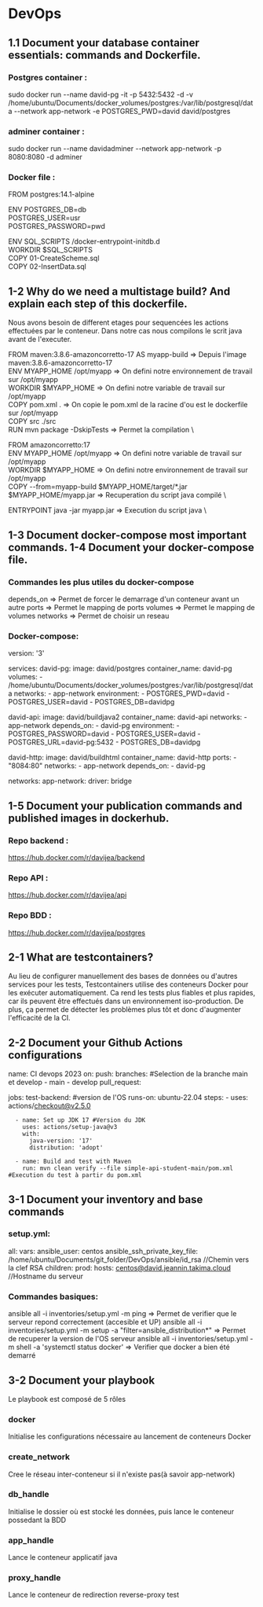 # DevOps
## 1.1 Document your database container essentials: commands and Dockerfile.
### Postgres container :
sudo docker run --name david-pg -it -p 5432:5432 -d -v /home/ubuntu/Documents/docker_volumes/postgres:/var/lib/postgresql/data --network app-network -e POSTGRES_PWD=david david/postgres

### adminer container :
sudo docker run --name davidadminer --network app-network -p 8080:8080 -d adminer

### Docker file :
FROM postgres:14.1-alpine

ENV POSTGRES_DB=db \
   POSTGRES_USER=usr \
   POSTGRES_PASSWORD=pwd
   
ENV SQL_SCRIPTS /docker-entrypoint-initdb.d \
WORKDIR $SQL_SCRIPTS \
COPY 01-CreateScheme.sql \
COPY 02-InsertData.sql

## 1-2 Why do we need a multistage build? And explain each step of this dockerfile.
Nous avons besoin de different etages pour sequencées les actions effectuées par le conteneur.
Dans notre cas nous compilons le scrit java avant de l'executer.

FROM maven:3.8.6-amazoncorretto-17 AS myapp-build => Depuis l'image maven:3.8.6-amazoncorretto-17 \
ENV MYAPP_HOME /opt/myapp => On defini notre environnement de travail sur /opt/myapp \
WORKDIR $MYAPP_HOME => On defini notre variable de travail sur /opt/myapp \
COPY pom.xml . => On copie le pom.xml de la racine d'ou est le dockerfile sur /opt/myapp \
COPY src ./src \
RUN mvn package -DskipTests => Permet la compilation \

FROM amazoncorretto:17 \
ENV MYAPP_HOME /opt/myapp => On defini notre variable de travail sur /opt/myapp \
WORKDIR $MYAPP_HOME => On defini notre environnement de travail sur /opt/myapp \
COPY --from=myapp-build $MYAPP_HOME/target/*.jar $MYAPP_HOME/myapp.jar => Recuperation du script java compilé \

ENTRYPOINT java -jar myapp.jar => Execution du script java \

## 1-3 Document docker-compose most important commands. 1-4 Document your docker-compose file.
### Commandes les plus utiles du docker-compose
depends_on => Permet de forcer le demarrage d'un conteneur avant un autre
ports => Permet le mapping de ports
volumes => Permet le mapping de volumes
networks => Permet de choisir un reseau
### Docker-compose:
version: '3'

services:
  david-pg:
    image: david/postgres
    container_name: david-pg
    volumes:
      - /home/ubuntu/Documents/docker_volumes/postgres:/var/lib/postgresql/data
    networks:
      - app-network
    environment:
      - POSTGRES_PWD=david
      - POSTGRES_USER=david
      - POSTGRES_DB=davidpg

  david-api:
    image: david/buildjava2
    container_name: david-api
    networks:
      - app-network
    depends_on:
      - david-pg
    environment:
      - POSTGRES_PASSWORD=david
      - POSTGRES_USER=david
      - POSTGRES_URL=david-pg:5432
      - POSTGRES_DB=davidpg


  david-http:
    image: david/buildhtml
    container_name: david-http
    ports:
      - "8084:80"
    networks:
      - app-network
    depends_on:
      - david-pg

networks:
  app-network:
    driver: bridge

## 1-5 Document your publication commands and published images in dockerhub.
### Repo backend :
https://hub.docker.com/r/davijea/backend
### Repo API :
https://hub.docker.com/r/davijea/api
### Repo BDD :
https://hub.docker.com/r/davijea/postgres

## 2-1 What are testcontainers?
Au lieu de configurer manuellement des bases de données ou d'autres services pour les tests, Testcontainers utilise des conteneurs Docker pour les exécuter automatiquement. Ca rend les tests plus fiables et plus rapides, car ils peuvent être effectués dans un environnement iso-production. De plus, ça permet de détecter les problèmes plus tôt et donc d'augmenter l'efficacité de la CI.

## 2-2 Document your Github Actions configurations
name: CI devops 2023
on:
  push:
    branches: #Selection de la branche main et develop
      - main
      - develop
  pull_request:

jobs:
  test-backend: #version de l'OS
    runs-on: ubuntu-22.04
    steps:
      - uses: actions/checkout@v2.5.0

      - name: Set up JDK 17 #Version du JDK
        uses: actions/setup-java@v3
        with:
          java-version: '17'
          distribution: 'adopt'

      - name: Build and test with Maven
        run: mvn clean verify --file simple-api-student-main/pom.xml #Execution du test à partir du pom.xml

## 3-1 Document your inventory and base commands
### setup.yml:
all:
 vars:
   ansible_user: centos
   ansible_ssh_private_key_file: /home/ubuntu/Documents/git_folder/DevOps/ansible/id_rsa //Chemin vers la clef RSA
 children:
   prod:
     hosts: centos@david.jeannin.takima.cloud //Hostname du serveur

### Commandes basiques:
ansible all -i inventories/setup.yml -m ping => Permet de verifier que le serveur repond correctement (accesible et UP)
ansible all -i inventories/setup.yml -m setup -a "filter=ansible_distribution*" => Permet de recuperer la version de l'OS serveur
ansible all -i inventories/setup.yml -m shell -a 'systemctl status docker' => Verifier que docker a bien été demarré

## 3-2 Document your playbook
Le playbook est composé de 5 rôles
### docker
Initialise les configurations nécessaire au lancement de conteneurs Docker
### create_network
Cree le réseau inter-conteneur si il n'existe pas(à savoir app-network)
### db_handle
Initialise le dossier où est stocké les données, puis lance le conteneur possedant la BDD
### app_handle
Lance le conteneur applicatif java
### proxy_handle
Lance le conteneur de redirection reverse-proxy
test

